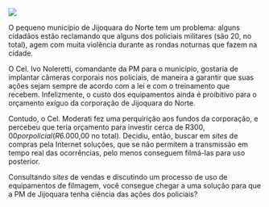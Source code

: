 [![](https://ampli-images.s3.amazonaws.com/production/5a4f169e-e53c-42da-886c-446ac262c752/original)](https://ampli-images.s3.amazonaws.com/production/5a4f169e-e53c-42da-886c-446ac262c752/original)

O pequeno município de Jijoquara do Norte tem um problema: alguns cidadãos estão reclamando que alguns dos policiais militares (são 20, no total), agem com muita violência durante as rondas noturnas que fazem na cidade.

O Cel. Ivo Noleretti, comandante da PM para o município, gostaria de implantar câmeras corporais nos policiais, de maneira a garantir que suas ações sejam sempre de acordo com a lei e com o treinamento que recebem. Infelizmente, o custo dos equipamentos ainda é proibitivo para o orçamento exíguo da corporação de Jijoquara do Norte.

Contudo, o Cel. Moderati fez uma perquirição aos fundos da corporação, e percebeu que teria orçamento para investir cerca de R$300,00 por policial (R$6.000,00 no total). Decidiu, então, buscar em _sites_ de compras pela Internet soluções, que se não permitem a transmissão em tempo real das ocorrências, pelo menos conseguem filmá-las para uso posterior.

Consultando _sites_ de vendas e discutindo um processo de uso de equipamentos de filmagem, você consegue chegar a uma solução para que a PM de Jijoquara tenha ciência das ações dos policiais?